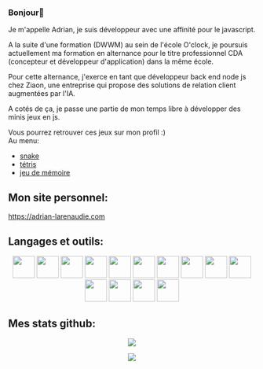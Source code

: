 ### Bonjour👋

<p>
Je m'appelle Adrian, je suis développeur avec une affinité pour le javascript.
</p>
<p>
A la suite d'une formation (DWWM) au sein de l'école O'clock, je poursuis actuellement ma formation en alternance pour le titre professionnel CDA (concepteur et développeur d'application) dans la même école.
</p>
<p>
Pour cette alternance, j'exerce en tant que développeur back end node js chez Ziaon, une entreprise qui propose des solutions de relation client augmentées par l'IA.
</p>
<p>
A cotés de ça, je passe une partie de mon temps libre à développer des minis jeux en js.
</p>
<p>
Vous pourrez retrouver ces jeux sur mon profil :)
</br>
Au menu:
<ul>
 <li><a href="https://jormungand-game-adrian.surge.sh/">snake</a></li>
 <li><a href="https://tetris-game-adrian.surge.sh/">tétris</a></li>
 <li><a href="https://poke-memory-game-adrian.surge.sh/">jeu de mémoire</a></li>
</ul>
</p>

## Mon site personnel:

https://adrian-larenaudie.com

## Langages et outils:

<p align="center">
 <img style="width:45px;" src="https://cdn.jsdelivr.net/gh/devicons/devicon/icons/vscode/vscode-original.svg" />
 <img style="width:45px;" src="https://cdn.jsdelivr.net/gh/devicons/devicon/icons/html5/html5-original.svg" />
 <img style="width:45px;" src="https://cdn.jsdelivr.net/gh/devicons/devicon/icons/css3/css3-original.svg" />
 <img style="width:45px;" src="https://cdn.jsdelivr.net/gh/devicons/devicon/icons/javascript/javascript-plain.svg" />
 <img style="width:45px;" src="https://cdn.jsdelivr.net/gh/devicons/devicon/icons/mysql/mysql-original-wordmark.svg" />
 <img style="width:45px;" src="https://cdn.jsdelivr.net/gh/devicons/devicon/icons/git/git-original.svg" />           
 <img style="width:45px;" src="https://cdn.jsdelivr.net/gh/devicons/devicon/icons/php/php-plain.svg" />
 <img style="width:45px;" src="https://cdn.jsdelivr.net/gh/devicons/devicon/icons/bootstrap/bootstrap-original.svg" />
 <img style="width:45px;" src="https://cdn.jsdelivr.net/gh/devicons/devicon/icons/sass/sass-original.svg" />
 <img style="width:45px;" src="https://cdn.jsdelivr.net/gh/devicons/devicon/icons/react/react-original-wordmark.svg" />
 <img style="width:45px;" src="https://cdn.jsdelivr.net/gh/devicons/devicon/icons/redux/redux-original.svg" />
 <img style="width:45px;" src="https://cdn.jsdelivr.net/gh/devicons/devicon/icons/nodejs/nodejs-original.svg" />
 <img style="width:45px;" src="https://cdn.jsdelivr.net/gh/devicons/devicon/icons/laravel/laravel-plain-wordmark.svg" />
 <img style="width:45px;" src="https://cdn.jsdelivr.net/gh/devicons/devicon/icons/vuejs/vuejs-original.svg" />
                 
</p>

## Mes stats github:
         
<p align="center">
  <a href="https://github.com/anuraghazra/github-readme-stats">
    <img align="center" src="https://github-readme-stats.vercel.app/api?username=Adrian-Larenaudie&count_private=true&show_icons=true&theme=synthwave">
  </a>
</p>    

<p align="center">
  <a href="https://github.com/adrian-larenaudie/github-readme-stats">
    <img align="center" src="https://github-readme-stats.vercel.app/api/top-langs/?username=Adrian-Larenaudie&theme=dark&count_private=true&show_icons=true&langs_count=10&layout=compact">
  </a>
</p>
